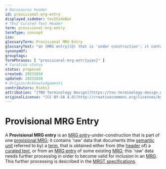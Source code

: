 ```yaml
---
# Docusaurus header
id: provisional-mrg-entry
displayed_sidebar: tev2SideBar
# TEv2 Curated Text Header
term: provisional-mrg-entry
termType: concept
isa:
glossaryTerm: Provisional MRG Entry
glossaryText: "an [MRG entry](@) that is 'under construction'; it contains 'raw' data that documents (the [semantic unit](@) referred to by) a [term](@), that is obtained either from (the [header](@) of) a [curated text](@), or from an [MRG entry](@) of some existing [MRG](@)."
synonymOf:
grouptags:
formPhrases: [ "provisional-mrg-entr{yies}" ]
# Curation status
status: proposed
created: 20231010
updated: 20231010
# Origins/Acknowledgements
contributors: RieksJ
attribution: "[TNO Terminology Design](https://tno-terminology-design.github.io/tev2-specifications/docs)"
originalLicense: "[CC BY-SA 4.0](http://creativecommons.org/licenses/by-sa/4.0/?ref=chooser-v1)"
---
```


# Provisional MRG Entry

A **Provisional MRG entry** is an [MRG entry](@)-under-construction that is part of one [provisional MRG](@); it contains 'raw' data that documents (the [semantic unit](@) referred to by) a [term](@), that is obtained either from (the [header](@) of) a [curated text](@), or from an [MRG entry](@) of some existing [MRG](@); this 'raw' data needs further processing in order to become valid for inclusion in an [MRG](@). This further processing is described in the [MRGT specifications](mrgt#post-processing@).